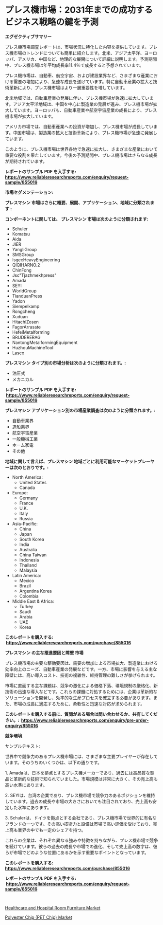 <p><h1>プレス機市場：2031年までの成功するビジネス戦略の鍵を予測</h1></p><p><strong>エグゼクティブサマリー</strong></p>
<p><p>プレス機市場調査レポートは、市場状況に特化した内容を提供しています。プレス機市場のトレンドについても簡単に紹介します。北米、アジア太平洋、ヨーロッパ、アメリカ、中国など、地理的な展開について詳細に説明します。予測期間中、プレス機市場は年平均成長率11.4％で成長すると予想されています。</p><p>プレス機市場は、自動車、航空宇宙、および建設業界など、さまざまな産業における需要の増加により、急速な成長を遂げています。特に自動車産業の拡大と技術革新により、プレス機市場はより一層重要性を増しています。</p><p>北米地域では、自動車産業の発展に伴い、プレス機市場が急速に拡大しています。アジア太平洋地域は、中国を中心に製造業の発展が進み、プレス機市場が拡大しています。ヨーロッパも、自動車産業や航空宇宙産業の成長により、プレス機市場が拡大しています。</p><p>アメリカ市場では、自動車産業への投資が増加し、プレス機市場が成長しています。中国市場は、製造業の拡大と技術革新により、プレス機市場が急速に発展しています。</p><p>このように、プレス機市場は世界各地で急速に拡大し、さまざまな産業において重要な役割を果たしています。今後の予測期間中、プレス機市場はさらなる成長が期待されています。</p></p>
<p><strong>レポートのサンプル PDF を入手する: <a href="https://www.reliableresearchreports.com/enquiry/request-sample/855016">https://www.reliableresearchreports.com/enquiry/request-sample/855016</a></strong></p>
<p><strong>市場セグメンテーション:</strong></p>
<p><strong> プレスマシン 市場はさらに概要、展開、アプリケーション、地域に分類されます :</strong></p>
<p><strong>コンポーネントに関しては、 プレスマシン 市場は次のように分類されます: &nbsp;</strong></p>
<p><ul><li>Schuler</li><li>Komatsu</li><li>Aida</li><li>JIER</li><li>YangliGroup</li><li>SMSGroup</li><li>IsgecHeavyEngineering</li><li>QIQIHARNO.2</li><li>ChinFong</li><li>Jsc"Tjazhmekhpress"</li><li>Amada</li><li>SEYI</li><li>WorldGroup</li><li>TianduanPress</li><li>Yadon</li><li>Siempelkamp</li><li>Rongcheng</li><li>Xuduan</li><li>HitachiZosen</li><li>FagorArrasate</li><li>HefeiMetalforming</li><li>BRUDERERAG</li><li>NantongMetalformingEquipment</li><li>HuzhouMachineTool</li><li>Lasco</li></ul></p>
<p><strong> プレスマシン タイプ別の市場分析は次のように分類されます。:</strong></p>
<p><ul><li>油圧式</li><li>メカニカル</li></ul></p>
<p><strong>レポートのサンプル PDF を入手する: &nbsp;<a href="https://www.reliableresearchreports.com/enquiry/request-sample/855016">https://www.reliableresearchreports.com/enquiry/request-sample/855016</a></strong></p>
<p><strong> プレスマシン アプリケーション別の市場産業調査は次のように分類されます。:</strong></p>
<p><ul><li>自動車業界</li><li>造船業界</li><li>航空宇宙産業</li><li>一般機械工業</li><li>ホーム家電</li><li>その他</li></ul></p>
<p><strong>地域に関して言えば、プレスマシン 地域ごとに利用可能なマーケットプレーヤーは次のとおりです。:</strong></p>
<p><ul>
    <li>
        North America:
        <ul>
            <li>United States</li>
            <li>Canada</li>
        </ul>
    </li>
    <li>
        Europe:
        <ul>
            <li>Germany</li>
            <li>France</li>
            <li>U.K.</li>
            <li>Italy</li>
            <li>Russia</li>
        </ul>
    </li>
    <li>
        Asia-Pacific:
        <ul>
            <li>China</li>
            <li>Japan</li>
            <li>South Korea</li>
            <li>India</li>
            <li>Australia</li>
            <li>China Taiwan</li>
            <li>Indonesia</li>
            <li>Thailand</li>
            <li>Malaysia</li>
        </ul>
    </li>
    <li>
        Latin America:
        <ul>
            <li>Mexico</li>
            <li>Brazil</li>
            <li>Argentina Korea</li>
            <li>Colombia</li>
        </ul>
    </li>
    <li>
        Middle East & Africa:
        <ul>
            <li>Turkey</li>
            <li>Saudi</li>
            <li>Arabia</li>
            <li>UAE</li>
            <li>Korea</li>
        </ul>
    </li>
    </ul></p>
<p><strong>このレポートを購入する: &nbsp;<a href="https://www.reliableresearchreports.com/purchase/855016">https://www.reliableresearchreports.com/purchase/855016</a></strong></p>
<p><strong>プレスマシン の主な推進要因と障壁 市場</strong></p>
<p><p>プレス機市場の主要な駆動要因は、需要の増加による市場拡大、製造業における効率向上のニーズ、自動車産業の発展などです。一方、市場に影響を与える主な障壁には、高い導入コスト、技術の複雑性、維持管理の難しさが挙げられます。</p><p>市場に直面する主な課題は、競争の激化による価格下落、環境規制の厳格化、新技術の迅速な導入などです。これらの課題に対処するためには、企業は革新的なソリューションを開発し、効率的な生産プロセスを確立する必要があります。また、市場の成長に適応するために、柔軟性と迅速な対応が求められます。</p></p>
<p><strong>このレポートを購入する前に、質問がある場合は問い合わせるか、共有してください。:&nbsp; <a href="https://www.reliableresearchreports.com/enquiry/pre-order-enquiry/855016">https://www.reliableresearchreports.com/enquiry/pre-order-enquiry/855016</a></strong></p>
<p><strong>競争環境</strong></p>
<p><p>サンプルテキスト: </p><p>世界中で競争力のあるプレス機市場には、さまざまな主要プレイヤーが存在しています。そのうちのいくつかは、以下の通りです。</p><p>1. Amadaは、日本を拠点とするプレス機メーカーであり、過去には高品質な製品と革新的な技術で知られていました。市場規模は非常に大きく、その売上高も高い水準にあります。</p><p>2. SEYIは、台湾の企業であり、プレス機市場で競争力のあるポジションを維持しています。過去の成長や市場の大きさにおいても注目されており、売上高も安定した水準にあります。</p><p>3. Schulerは、ドイツを拠点とする会社であり、プレス機市場で世界的に有名なブランドの一つです。その高い技術力と設備は市場で高い評価を受けており、売上高も業界の中でも一定のシェアを持つ。</p><p>これらの企業は、それぞれ異なる強みや特徴を持ちながら、プレス機市場で競争を続けています。彼らの過去の成長や市場での進化、そして売上高の数字は、彼らが市場でどのような位置にあるかを示す重要なポイントとなっています。</p></p>
<p><strong>このレポートを購入する: &nbsp; <a href="https://www.reliableresearchreports.com/purchase/855016">https://www.reliableresearchreports.com/purchase/855016</a></strong></p>
<p><strong>レポートのサンプル PDF を入手する: &nbsp;<a href="https://www.reliableresearchreports.com/enquiry/request-sample/855016">https://www.reliableresearchreports.com/enquiry/request-sample/855016</a></strong><strong></strong></p>
<p>&nbsp;</p>
<p><p><a href="https://issuu.com/reportprime-2/docs/healthcare-and-hospital-room-furniture-market-size">Healthcare and Hospital Room Furniture Market</a></p><p><a href="https://issuu.com/reportprime-2/docs/polyester-chip-pet-chip-market-size-2030.pptx">Polyester Chip (PET Chip) Market</a></p></p>